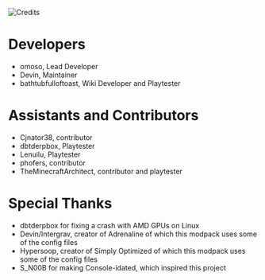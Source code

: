![Credits](https://cdn.modrinth.com/data/cached_images/60eabb80c3a86652dbc3b9323f70d5adc93a1d4a.webp)

# Developers
- omoso, Lead Developer
- Devin, Maintainer
- bathtubfulloftoast, Wiki Developer and Playtester

# Assistants and Contributors
- Cjnator38, contributor
- dbtderpbox, Playtester
- Lenuilu, Playtester
- phofers, contributor
- TheMinecraftArchitect, contributor and playtester

# Special Thanks
- dbtderpbox for fixing a crash with AMD GPUs on Linux
- Devin/Intergrav, creator of Adrenaline of which this modpack uses some of the config files
- Hypersoop, creator of Simply Optimized of which this modpack uses some of the config files
- S_N00B for making Console-idated, which inspired this project
